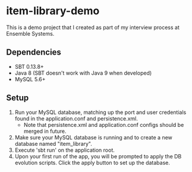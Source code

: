 # item-library-demo

This is a demo project that I created as part of my interview process at Ensemble Systems.

## Dependencies

- SBT 0.13.8+
- Java 8 (SBT doesn't work with Java 9 when developed)
- MySQL 5.6+

## Setup

1. Run your MySQL database, matching up the port and user credentials found in the application.conf and persistence.xml.
   - Note that persistence.xml and application.conf configs should be merged in future.
2. Make sure your MySQL database is running and to create a new database named "item_library".
3. Execute 'sbt run' on the application root.
4. Upon your first run of the app, you will be prompted to apply the DB evolution scripts.
   Click the apply button to set up the database.
